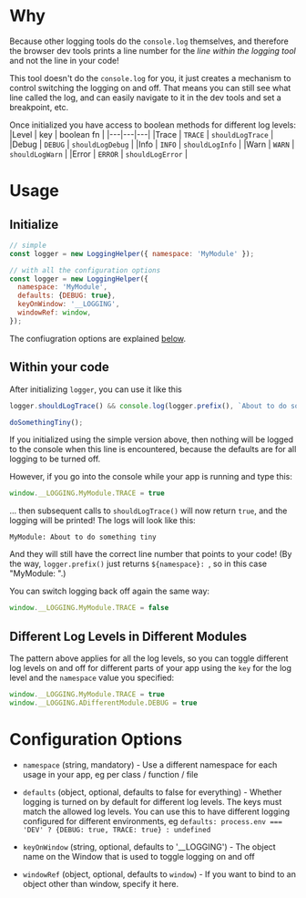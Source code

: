 # Why
Because other logging tools do the `console.log` themselves, and therefore the browser dev tools prints a line number for the *line within the logging tool* and not the line in your code!

This tool doesn't do the `console.log` for you, it just creates a mechanism to control switching the logging on and off. That means you can still see what line called the log, and can easily navigate to it in the dev tools and set a breakpoint, etc.

Once initialized you have access to boolean methods for different log levels:  
|Level | key | boolean fn |
|---|---|---|
|Trace | `TRACE` | `shouldLogTrace` |
|Debug | `DEBUG` | `shouldLogDebug` |
|Info  | `INFO`  | `shouldLogInfo`  |
|Warn  | `WARN`  | `shouldLogWarn`  |
|Error | `ERROR` | `shouldLogError` |

# Usage

## Initialize
```javascript
// simple
const logger = new LoggingHelper({ namespace: 'MyModule' });

// with all the configuration options
const logger = new LoggingHelper({
  namespace: 'MyModule',
  defaults: {DEBUG: true},
  keyOnWindow: '__LOGGING', 
  windowRef: window, 
});
```

The confiugration options are explained [below](#configuration-options).

## Within your code

After initializing `logger`, you can use it  like this
```javascript
logger.shouldLogTrace() && console.log(logger.prefix(), `About to do something tiny`);

doSomethingTiny();
```

If you initialized using the simple version above, then nothing will be logged to the console when this line is encountered, because the defaults are for all logging to be turned off.

However, if you go into the console while your app is running and type this:

```javascript
window.__LOGGING.MyModule.TRACE = true
```

... then subsequent calls to `shouldLogTrace()` will now return `true`, and the logging will be printed! The logs will look like this:

```text
MyModule: About to do something tiny
```
And they will still have the correct line number that points to your code! (By the way, `logger.prefix()` just returns `${namespace}: `, so in this case "MyModule: ".)

You can switch logging back off again the same way:
```javascript
window.__LOGGING.MyModule.TRACE = false
```

## Different Log Levels in Different Modules
The pattern above applies for all the log levels, so you can toggle different log levels on and off for different parts of your app using the `key` for the log level and the `namespace` value you specified:

```javascript
window.__LOGGING.MyModule.TRACE = true
window.__LOGGING.ADifferentModule.DEBUG = true
```


# Configuration Options
- `namespace` (string, mandatory) - Use a different namespace for each usage in your app, eg per class / function / file

- `defaults` (object, optional, defaults to false for everything) - Whether logging is turned on by default for different log levels. The keys must match the allowed log levels. You can use this to have different logging configured for different environments, eg `defaults: process.env === 'DEV' ? {DEBUG: true, TRACE: true} : undefined`

- `keyOnWindow` (string, optional, defaults to '__LOGGING') - The object name on the Window that is used to toggle logging on and off

- `windowRef` (object, optional, defaults to `window`) - If you want to bind to an object other than window, specify it here.
    
